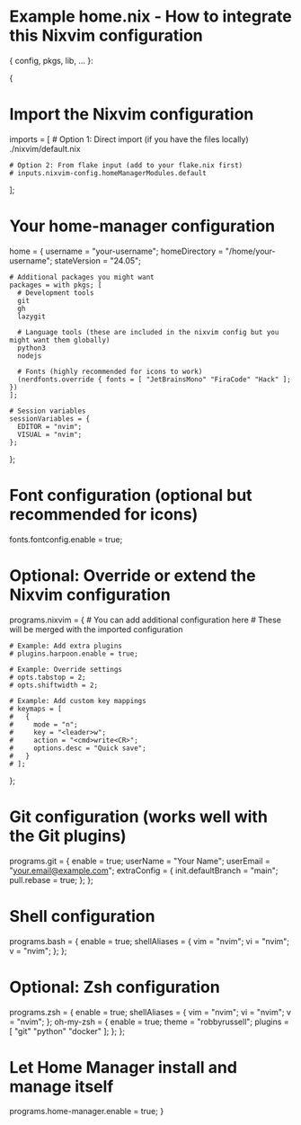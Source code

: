 # Example home.nix - How to integrate this Nixvim configuration

{ config, pkgs, lib, ... }:

{

# Import the Nixvim configuration

imports = [ # Option 1: Direct import (if you have the files locally)
./nixvim/default.nix

    # Option 2: From flake input (add to your flake.nix first)
    # inputs.nixvim-config.homeManagerModules.default

];

# Your home-manager configuration

home = {
username = "your-username";
homeDirectory = "/home/your-username";
stateVersion = "24.05";

    # Additional packages you might want
    packages = with pkgs; [
      # Development tools
      git
      gh
      lazygit

      # Language tools (these are included in the nixvim config but you might want them globally)
      python3
      nodejs

      # Fonts (highly recommended for icons to work)
      (nerdfonts.override { fonts = [ "JetBrainsMono" "FiraCode" "Hack" ]; })
    ];

    # Session variables
    sessionVariables = {
      EDITOR = "nvim";
      VISUAL = "nvim";
    };

};

# Font configuration (optional but recommended for icons)

fonts.fontconfig.enable = true;

# Optional: Override or extend the Nixvim configuration

programs.nixvim = { # You can add additional configuration here # These will be merged with the imported configuration

    # Example: Add extra plugins
    # plugins.harpoon.enable = true;

    # Example: Override settings
    # opts.tabstop = 2;
    # opts.shiftwidth = 2;

    # Example: Add custom key mappings
    # keymaps = [
    #   {
    #     mode = "n";
    #     key = "<leader>w";
    #     action = "<cmd>write<CR>";
    #     options.desc = "Quick save";
    #   }
    # ];

};

# Git configuration (works well with the Git plugins)

programs.git = {
enable = true;
userName = "Your Name";
userEmail = "your.email@example.com";
extraConfig = {
init.defaultBranch = "main";
pull.rebase = true;
};
};

# Shell configuration

programs.bash = {
enable = true;
shellAliases = {
vim = "nvim";
vi = "nvim";
v = "nvim";
};
};

# Optional: Zsh configuration

programs.zsh = {
enable = true;
shellAliases = {
vim = "nvim";
vi = "nvim";
v = "nvim";
};
oh-my-zsh = {
enable = true;
theme = "robbyrussell";
plugins = [ "git" "python" "docker" ];
};
};

# Let Home Manager install and manage itself

programs.home-manager.enable = true;
}
